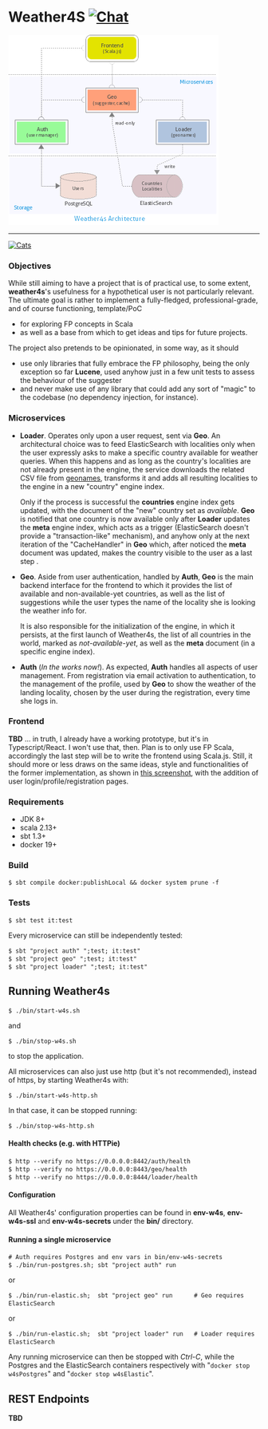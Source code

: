 Weather4S  [![Chat][gitter-badge]][gitter-link]
=========

![architecture](docs/Weather4s-Architecture.png)

---

[![Cats][cats-badge]][cats-link]

### Objectives

While still aiming to have a project that is of practical use, to some extent, **weather4s**'s usefulness for a hypothetical user is not particularly relevant.
The ultimate goal is rather to implement a fully-fledged, professional-grade, and of course functioning, template/PoC
- for exploring FP concepts in Scala
- as well as a base from which to get ideas and tips for future projects.

The project also pretends to be opinionated, in some way, as it should
- use only libraries that fully embrace the FP philosophy, being the only exception so far **Lucene**, used anyhow just in a few unit tests to assess the behaviour of the
  suggester
- and never make use of any library that could add any sort of "magic" to the codebase (no dependency injection, for instance).

### Microservices

- **Loader**. Operates only upon a user request, sent via **Geo**. An architectural choice was to feed ElasticSearch with localities only when the user expressly asks
  to make a specific country available for weather queries. When this happens and as long as the country's localities are not already present in the engine, the service
  downloads the related CSV file from [geonames](http://download.geonames.org/export/dump/), transforms it and adds all resulting localities to the engine in a new
  "country" engine index.

  Only if the process is successful the **countries** engine index gets updated, with the document of the "new" country set as *available*. **Geo** is notified that one
  country is now available only after **Loader** updates the **meta** engine index, which acts as a trigger (ElasticSearch doesn't provide a "transaction-like" mechanism),
  and anyhow only at the next iteration of the "CacheHandler" in **Geo** which, after noticed the **meta** document was updated, makes the country visible to the user as
  a last step .

- **Geo**. Aside from user authentication, handled by **Auth**, **Geo** is the main backend interface for the frontend to which it provides the list of available and
  non-available-yet countries, as well as the list of suggestions while the user types the name of the locality she is looking the weather info for.

  It is also responsible for the initialization of the engine, in which it persists, at the first launch of Weather4s, the list of all countries in the world, marked as
  *not-available-yet*, as well as the **meta** document (in a specific engine index).

- **Auth** (*In the works now!*). As expected, **Auth** handles all aspects of user management. From registration via email activation to authentication, to the
  management of the profile, used by **Geo** to show the weather of the landing locality, chosen by the user during the registration, every time she logs in.

### Frontend

**TBD** ... in truth, I already have a working prototype, but it's in Typescript/React. I won't use that, then. Plan is to only use FP Scala, accordingly
the last step will be to write the frontend using Scala.js. Still, it should more or less draws on the same ideas, style and functionalities of the former implementation,
as shown in [this screenshot](docs/screenshot.png), with the addition of user login/profile/registration pages.

### Requirements

- JDK 8+
- scala 2.13+
- sbt 1.3+
- docker 19+

### Build

```shell
$ sbt compile docker:publishLocal && docker system prune -f
```

### Tests

```shell
$ sbt test it:test
```
Every microservice can still be independently tested:
```
$ sbt "project auth" ";test; it:test"
$ sbt "project geo" ";test; it:test"
$ sbt "project loader" ";test; it:test"
```

## Running Weather4s

```shell
$ ./bin/start-w4s.sh
```
and
```shell
$ ./bin/stop-w4s.sh
```
to stop the application.

All microservices can also just use http (but it's not recommended), instead of https, by starting Weather4s with:
```shell
$ ./bin/start-w4s-http.sh
```
In that case, it can be stopped running:
```shell
$ ./bin/stop-w4s-http.sh
```

#### Health checks (e.g. with HTTPie)
```shell
$ http --verify no https://0.0.0.0:8442/auth/health
$ http --verify no https://0.0.0.0:8443/geo/health
$ http --verify no https://0.0.0.0:8444/loader/health
```

#### Configuration

All Weather4s' configuration properties can be found in **env-w4s**, **env-w4s-ssl** and **env-w4s-secrets**
under the **bin/** directory.

#### Running a single microservice

```shell
# Auth requires Postgres and env vars in bin/env-w4s-secrets
$ ./bin/run-postgres.sh; sbt "project auth" run
```
or
```shell
$ ./bin/run-elastic.sh;  sbt "project geo" run      # Geo requires ElasticSearch
```
or
```shell
$ ./bin/run-elastic.sh;  sbt "project loader" run   # Loader requires ElasticSearch
```
Any running microservice can then be stopped with *Ctrl-C*, while the Postgres and the ElasticSearch
containers respectively with "`docker stop w4sPostgres`" and "`docker stop w4sElastic`".

## REST Endpoints

**TBD**

[cats-badge]: https://typelevel.org/cats/img/cats-badge-tiny.png
[cats-link]: https://typelevel.org/cats/
[gitter-badge]: https://badges.gitter.im/Join%20Chat.svg
[gitter-link]: https://gitter.im/sherpair/weather4s
